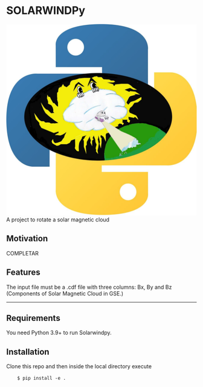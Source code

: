 # SOLARWINDPy
![logo](logo_SWx.jpg)
A project to rotate a solar magnetic cloud

## Motivation
COMPLETAR

## Features
The input file must be a .cdf file with three columns: Bx, By and Bz (Components of Solar Magnetic Cloud in GSE.)


--------------------------------------------------------------------------------

## Requirements
You need Python 3.9+ to run Solarwindpy.

## Installation
Clone this repo and then inside the local directory execute

        $ pip install -e .
